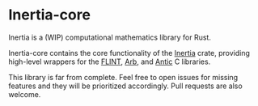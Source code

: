 # Inertia-core

Inertia is a (WIP) computational mathematics library for Rust. 

Inertia-core contains the core functionality of the [Inertia](https://github.com/wjyoumans/inertia) crate, providing high-level wrappers for the [FLINT](https://flintlib.org/doc/), [Arb](https://arblib.org/), and [Antic](https://github.com/wbhart/antic) C libraries.

This library is far from complete. Feel free to open issues for missing features and they will be prioritized accordingly. Pull requests are also welcome.
